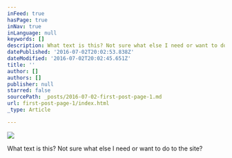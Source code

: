 ```yaml
---
inFeed: true
hasPage: true
inNav: true
inLanguage: null
keywords: []
description: What text is this? Not sure what else I need or want to do to the site?
datePublished: '2016-07-02T20:02:53.838Z'
dateModified: '2016-07-02T20:02:45.651Z'
title: ''
author: []
authors: []
publisher: null
starred: false
sourcePath: _posts/2016-07-02-first-post-page-1.md
url: first-post-page-1/index.html
_type: Article

---
```

![](https://the-grid-user-content.s3-us-west-2.amazonaws.com/6c96a708-57fb-4cdb-bb10-fb95d5053860.jpg)

What text is this? Not sure what else I need or want to do to the site?